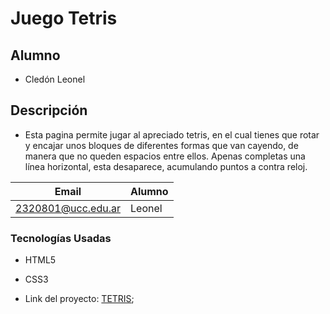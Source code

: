 # Juego Tetris
## Alumno
* Cledón Leonel
## Descripción
* Esta pagina permite jugar al apreciado tetris, en el cual tienes que rotar y encajar unos bloques de diferentes formas que van cayendo, de manera que no queden espacios entre ellos.  Apenas completas una línea horizontal, esta desaparece, acumulando puntos a contra reloj.

| Email | Alumno |
|-------|--------|
2320801@ucc.edu.ar |Leonel|

### Tecnologías Usadas
* HTML5
* CSS3

* Link del proyecto: [TETRIS]( https://github.com/UCC-LabCompu2/proyecto2024-cledon.git);
